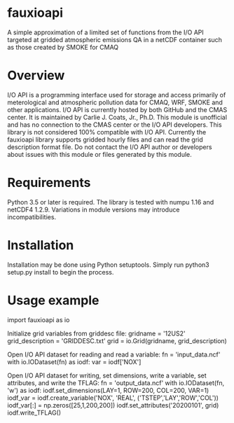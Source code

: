 # fauxioapi 
A simple approximation of a limited set of functions from the I/O API targeted at gridded atmospheric emissions QA in a netCDF container such as those created by SMOKE for CMAQ

# Overview
I/O API is a programming interface used for storage and access primarily of meterological and atmospheric pollution data for CMAQ, WRF, SMOKE and other applications. I/O API is currently hosted by both GitHub and the CMAS center. It is maintained by Carlie J. Coats, Jr., Ph.D. This module is unofficial and has no connection to the CMAS center or the I/O API developers. This library is not considered 100% compatible with I/O API.
Currently the fauxioapi library supports gridded hourly files and can read the grid description format file. Do not contact the I/O API author or developers about issues with this module or files generated by this module.

# Requirements
Python 3.5 or later is required. 
The library is tested with numpu 1.16 and netCDF4 1.2.9. Variations in module versions may introduce incompatibilities.

# Installation
Installation may be done using Python setuptools.
Simply run python3 setup.py install to begin the process.

# Usage example
import fauxioapi as io

Initialize grid variables from griddesc file:
gridname = '12US2'
grid_description = 'GRIDDESC.txt'
grid = io.Grid(gridname, grid_description)

Open I/O API dataset for reading and read a variable:
fn = 'input_data.ncf'
with io.IODataset(fn) as iodf:
var = iodf['NOX']

Open I/O API dataset for writing, set dimensions, write a variable, set attributes, and write the TFLAG:
fn = 'output_data.ncf'
with io.IODataset(fn, 'w') as iodf:
iodf.set_dimensions(LAY=1, ROW=200, COL=200, VAR=1)
iodf_var = iodf.create_variable('NOX', 'REAL', ('TSTEP','LAY','ROW','COL'))
iodf_var[:] = np.zeros([25,1,200,200])
iodf.set_attributes('20200101', grid)
iodf.write_TFLAG()
